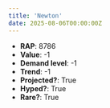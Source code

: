 ```yaml
---
title: 'Newton'
date: 2025-08-06T00:00:00Z
---
```

- **RAP**: 8786
- **Value**: -1
- **Demand level**: -1
- **Trend**: -1
- **Projected?**: True
- **Hyped?**: True
- **Rare?**: True
